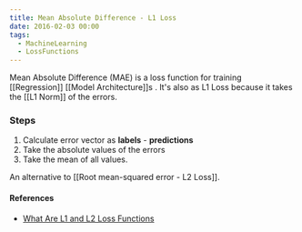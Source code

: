 ```yaml
---
title: Mean Absolute Difference - L1 Loss
date: 2016-02-03 00:00
tags:
  - MachineLearning
  - LossFunctions
---
```


Mean Absolute Difference (MAE) is a loss function for training [[Regression]] [[Model Architecture]]s . It's also as L1 Loss because it takes the [[L1 Norm]] of the errors.

### Steps

1. Calculate error vector as **labels** - **predictions**
2. Take the absolute values of the errors
3. Take the mean of all values.

An alternative to [[Root mean-squared error - L2 Loss]].

#### References

* [What Are L1 and L2 Loss Functions](https://afteracademy.com/blog/what-are-l1-and-l2-loss-functions#:~:text=L2%20Loss%20Function%20is%20used,value%20and%20the%20predicted%20value.)